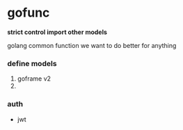 # gofunc

**strict control import other models**

golang common function 
we want to do better for anything

### define models

1. goframe v2
2. 

### auth

- jwt


